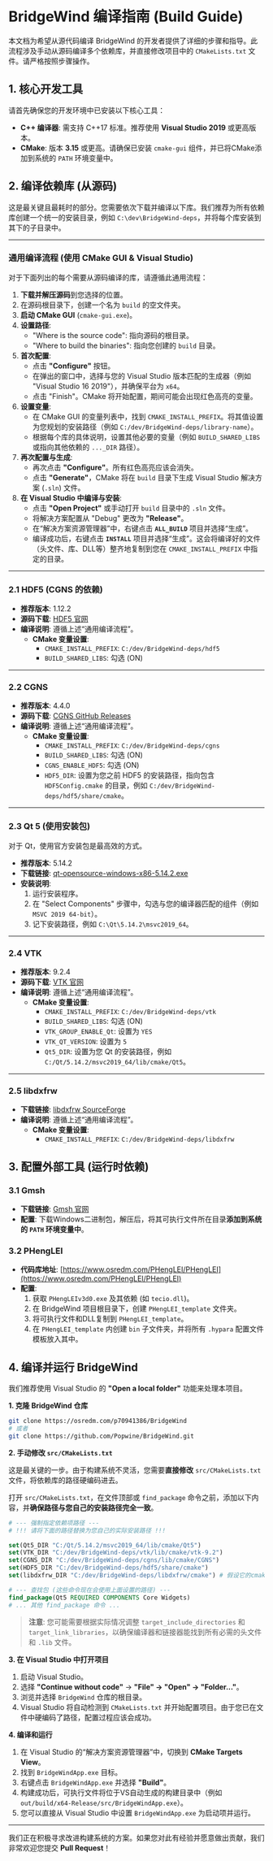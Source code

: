 # BridgeWind 编译指南 (Build Guide)

本文档为希望从源代码编译 BridgeWind 的开发者提供了详细的步骤和指导。此流程涉及手动从源码编译多个依赖库，并直接修改项目中的 `CMakeLists.txt` 文件。请严格按照步骤操作。

## 1. 核心开发工具

请首先确保您的开发环境中已安装以下核心工具：

-   **C++ 编译器**: 需支持 C++17 标准。推荐使用 **Visual Studio 2019** 或更高版本。
-   **CMake**: 版本 **3.15** 或更高。请确保已安装 `cmake-gui` 组件，并已将CMake添加到系统的 `PATH` 环境变量中。

## 2. 编译依赖库 (从源码)

这是最关键且最耗时的部分。您需要依次下载并编译以下库。我们推荐为所有依赖库创建一个统一的安装目录，例如 `C:\dev\BridgeWind-deps`，并将每个库安装到其下的子目录中。

---

### **通用编译流程 (使用 CMake GUI & Visual Studio)**

对于下面列出的每个需要从源码编译的库，请遵循此通用流程：

1.  **下载并解压源码**到您选择的位置。
2.  在源码根目录下，创建一个名为 `build` 的空文件夹。
3.  **启动 CMake GUI** (`cmake-gui.exe`)。
4.  **设置路径**:
    -   "Where is the source code": 指向源码的根目录。
    -   "Where to build the binaries": 指向您创建的 `build` 目录。
5.  **首次配置**:
    -   点击 **"Configure"** 按钮。
    -   在弹出的窗口中，选择与您的 Visual Studio 版本匹配的生成器（例如 "Visual Studio 16 2019"），并确保平台为 `x64`。
    -   点击 "Finish"。CMake 将开始配置，期间可能会出现红色高亮的变量。
6.  **设置变量**:
    -   在 CMake GUI 的变量列表中，找到 `CMAKE_INSTALL_PREFIX`。将其值设置为您规划的安装路径（例如 `C:/dev/BridgeWind-deps/library-name`）。
    -   根据每个库的具体说明，设置其他必要的变量（例如 `BUILD_SHARED_LIBS` 或指向其他依赖的 `..._DIR` 路径）。
7.  **再次配置与生成**:
    -   再次点击 **"Configure"**。所有红色高亮应该会消失。
    -   点击 **"Generate"**，CMake 将在 `build` 目录下生成 Visual Studio 解决方案 (`.sln`) 文件。
8.  **在 Visual Studio 中编译与安装**:
    -   点击 **"Open Project"** 或手动打开 `build` 目录中的 `.sln` 文件。
    -   将解决方案配置从 "Debug" 更改为 **"Release"**。
    -   在“解决方案资源管理器”中，右键点击 **`ALL_BUILD`** 项目并选择“生成”。
    -   编译成功后，右键点击 **`INSTALL`** 项目并选择“生成”。这会将编译好的文件（头文件、库、DLL等）整齐地复制到您在 `CMAKE_INSTALL_PREFIX` 中指定的目录。

---

### **2.1 HDF5 (CGNS 的依赖)**

-   **推荐版本**: 1.12.2
-   **源码下载**: [HDF5 官网](https://www.hdfgroup.org/downloads/hdf5/source-code/)
-   **编译说明**: 遵循上述“通用编译流程”。
    -   **CMake 变量设置**:
        -   `CMAKE_INSTALL_PREFIX`: `C:/dev/BridgeWind-deps/hdf5`
        -   `BUILD_SHARED_LIBS`: 勾选 (ON)

---

### **2.2 CGNS**

-   **推荐版本**: 4.4.0
-   **源码下载**: [CGNS GitHub Releases](https://github.com/CGNS/CGNS/releases)
-   **编译说明**: 遵循上述“通用编译流程”。
    -   **CMake 变量设置**:
        -   `CMAKE_INSTALL_PREFIX`: `C:/dev/BridgeWind-deps/cgns`
        -   `BUILD_SHARED_LIBS`: 勾选 (ON)
        -   `CGNS_ENABLE_HDF5`: 勾选 (ON)
        -   `HDF5_DIR`: 设置为您之前 HDF5 的安装路径，指向包含 `HDF5Config.cmake` 的目录，例如 `C:/dev/BridgeWind-deps/hdf5/share/cmake`。

---

### **2.3 Qt 5 (使用安装包)**

对于 Qt，使用官方安装包是最高效的方式。

-   **推荐版本**: 5.14.2
-   **下载链接**: [qt-opensource-windows-x86-5.14.2.exe](https://download.qt.io/archive/qt/5.14/5.14.2/qt-opensource-windows-x86-5.14.2.exe)
-   **安装说明**:
    1.  运行安装程序。
    2.  在 "Select Components" 步骤中，勾选与您的编译器匹配的组件（例如 `MSVC 2019 64-bit`）。
    3.  记下安装路径，例如 `C:\Qt\5.14.2\msvc2019_64`。

---

### **2.4 VTK**

-   **推荐版本**: 9.2.4
-   **源码下载**: [VTK 官网](https://vtk.org/download/)
-   **编译说明**: 遵循上述“通用编译流程”。
    -   **CMake 变量设置**:
        -   `CMAKE_INSTALL_PREFIX`: `C:/dev/BridgeWind-deps/vtk`
        -   `BUILD_SHARED_LIBS`: 勾选 (ON)
        -   `VTK_GROUP_ENABLE_Qt`: 设置为 `YES`
        -   `VTK_QT_VERSION`: 设置为 `5`
        -   `Qt5_DIR`: 设置为您 Qt 的安装路径，例如 `C:/Qt/5.14.2/msvc2019_64/lib/cmake/Qt5`。

---

### **2.5 libdxfrw**

-   **下载链接**: [libdxfrw SourceForge](https://sourceforge.net/projects/libdxfrw/files/stable/)
-   **编译说明**: 遵循上述“通用编译流程”。
    -   **CMake 变量设置**:
        -   `CMAKE_INSTALL_PREFIX`: `C:/dev/BridgeWind-deps/libdxfrw`

## 3. 配置外部工具 (运行时依赖)

### **3.1 Gmsh**

-   **下载链接**: [Gmsh 官网](https://gmsh.info/)
-   **配置**: 下载Windows二进制包，解压后，将其可执行文件所在目录**添加到系统的 `PATH` 环境变量中**。

### **3.2 PHengLEI**

-   **代码库地址**: [https://www.osredm.com/PHengLEI/PHengLEI](https://www.osredm.com/PHengLEI/PHengLEI)
-   **配置**:
    1.  获取 `PHengLEIv3d0.exe` 及其依赖 (如 `tecio.dll`)。
    2.  在 BridgeWind 项目根目录下，创建 `PHengLEI_template` 文件夹。
    3.  将可执行文件和DLL复制到 `PHengLEI_template`。
    4.  在 `PHengLEI_template` 内创建 `bin` 子文件夹，并将所有 `.hypara` 配置文件模板放入其中。

## 4. 编译并运行 BridgeWind

我们推荐使用 Visual Studio 的 **"Open a local folder"** 功能来处理本项目。

**1. 克隆 BridgeWind 仓库**
```bash
git clone https://osredm.com/p70941386/BridgeWind
# 或者
git clone https://github.com/Popwine/BridgeWind.git
```

**2. 手动修改 `src/CMakeLists.txt`**

这是最关键的一步。由于构建系统不灵活，您需要**直接修改** `src/CMakeLists.txt` 文件，将依赖库的路径硬编码进去。

打开 `src/CMakeLists.txt`，在文件顶部或 `find_package` 命令之前，添加以下内容，并**确保路径与您自己的安装路径完全一致**。

```cmake
# --- 强制指定依赖项路径 ---
# !!! 请将下面的路径替换为您自己的实际安装路径 !!!

set(Qt5_DIR "C:/Qt/5.14.2/msvc2019_64/lib/cmake/Qt5")
set(VTK_DIR "C:/dev/BridgeWind-deps/vtk/lib/cmake/vtk-9.2")
set(CGNS_DIR "C:/dev/BridgeWind-deps/cgns/lib/cmake/CGNS")
set(HDF5_DIR "C:/dev/BridgeWind-deps/hdf5/share/cmake")
set(libdxfrw_DIR "C:/dev/BridgeWind-deps/libdxfrw/cmake") # 假设它的cmake文件在这个路径

# --- 查找包 (这些命令现在会使用上面设置的路径) ---
find_package(Qt5 REQUIRED COMPONENTS Core Widgets)
# ... 其他 find_package 命令 ...
```
> **注意**: 您可能需要根据实际情况调整 `target_include_directories` 和 `target_link_libraries`，以确保编译器和链接器能找到所有必需的头文件和 `.lib` 文件。

**3. 在 Visual Studio 中打开项目**

1.  启动 Visual Studio。
2.  选择 **"Continue without code"** -> **"File" -> "Open" -> "Folder..."**。
3.  浏览并选择 `BridgeWind` 仓库的根目录。
4.  Visual Studio 将自动检测到 `CMakeLists.txt` 并开始配置项目。由于您已在文件中硬编码了路径，配置过程应该会成功。

**4. 编译和运行**

1.  在 Visual Studio 的“解决方案资源管理器”中，切换到 **CMake Targets View**。
2.  找到 `BridgeWindApp.exe` 目标。
3.  右键点击 `BridgeWindApp.exe` 并选择 **"Build"**。
4.  构建成功后，可执行文件将位于VS自动生成的构建目录中（例如 `out/build/x64-Release/src/BridgeWindApp.exe`）。
5.  您可以直接从 Visual Studio 中设置 `BridgeWindApp.exe` 为启动项并运行。

---

我们正在积极寻求改进构建系统的方案。如果您对此有经验并愿意做出贡献，我们非常欢迎您提交 **Pull Request**！